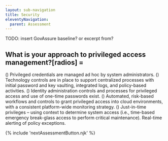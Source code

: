 ```yaml
---
layout: sub-navigation
title: Security
eleventyNavigation:
  parent: Assessment
---
```


TODO: insert GovAssure baseline? or excerpt from?

## What is your approach to privileged access management?[radios] = 

() Privileged credentials are managed ad hoc by system administrators.
() Technology controls are in place to support centralized processes with initial password and key vaulting, integrated logs, and policy-based activities.
() Identity administration controls and processes for privileged access and use of one-time passwords exist.
() Automated, risk-based workflows and controls to grant privileged access into cloud environments, with a consistent platform-wide monitoring strategy.
() Just-in-time privileges – using context to determine system access (i.e., time-based emergency break-glass access to perform critical maintenance). Real-time alerting of policy exceptions.

{% include 'nextAssessmentButton.njk' %}
